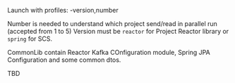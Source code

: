 Launch with profiles:
-version,number

Number is needed to understand which project send/read in parallel run (accepted from 1 to 5)
Version must be `reactor` for Project Reactor library or `spring` for SCS.

CommonLib contain Reactor Kafka COnfiguration module, Spring JPA Configuration and some common dtos.

TBD
